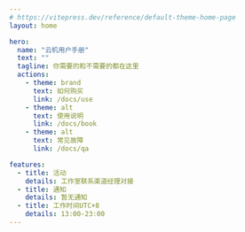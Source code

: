 ```yaml
---
# https://vitepress.dev/reference/default-theme-home-page
layout: home

hero:
  name: "云机用户手册"
  text: ""
  tagline: 你需要的和不需要的都在这里
  actions:
    - theme: brand
      text: 如何购买
      link: /docs/use
    - theme: alt
      text: 使用说明
      link: /docs/book
    - theme: alt
      text: 常见故障
      link: /docs/qa   

features:
  - title: 活动
    details: 工作室联系渠道经理对接
  - title: 通知
    details: 暂无通知
  - title: 工作时间UTC+8
    details: 13:00-23:00
---
```


